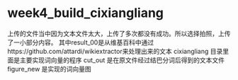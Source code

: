 # week4_build_cixiangliang
上传的文件当中因为文本文件太大，上传了多次都没有成功。所以选择拍照，上传了一小部分内容。
其中result_00是从维基百科中通过https://github.com/attardi/wikiextractor来处理出来的文本
cixiangliang 目录里面是主要实现词向量的程序
cut_out 是在原文件经过结巴分词后得到的文本文件
figure_new 是实现的词向量图
